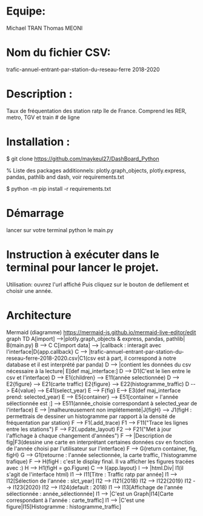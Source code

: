 # Equipe:
Michael TRAN
Thomas MEONI

# Nom du fichier CSV:
trafic-annuel-entrant-par-station-du-reseau-ferre 2018-2020

# Description :
Taux de fréquentation des station ratp île de France. Comprend les RER, metro, TGV et train # de ligne

# Installation :
$ git clone https://github.com/maykeul27/DashBoard_Python

% Liste des packages additionnels: plotly.graph_objects, plotly.express, pandas, pathlib and dash, voir requirements.txt

$ python -m pip install -r requirements.txt

# Démarrage
 lancer sur votre terminal python le main.py

# Instruction à exécuter dans le terminal pour lancer le projet.
Utilisation: ouvrez l'url affiché
Puis cliquez sur le bouton de defilement et choisir une année.

# Architecture
Mermaid (diagramme)
https://mermaid-js.github.io/mermaid-live-editor/edit
graph TD
    A[import] -->|plotly.graph_objects & express, pandas, pathlib| B(main.py)
    B --> C
    C[import data] --> |callback : interagit avec l'interface|D{app.callback}
    C --> |trafic-annuel-entrant-par-station-du-reseau-ferre-2018-2020.csv|C1(csv est à part, il correspond à notre database et il est interprété par panda)
    D --> |contient les données du csv nécessaire à la lecture| E[def maj_interface:]
    D --> D1(C'est le lien entre le csv et l'interface)
    D --> E1{children} --> E11(année selectionnée)
    D --> E2{figure} --> E21(carte traffic)
        E2{figure} --> E22(histogramme_traffic)
    D --> E4{value} --> E41(select_year)
    E --> F{fig}
    E--> E3(def maj_interface prend: selected_year)
    E --> E5{container} --> E51[container = l'année  sélectionnée est :] --> E511(année_choisie correspondant à selected_year de l'interface)
    E --> |malheureusement non implétementé|J{figH} --> J1(figH : permettrais de dessiner un histogramme par rapport à la densité de fréquentation par station)
    F --> F1(.add_trace)
    F1 --> F11("Trace les lignes entre les stations")
    F --> F2(.update_layout)
    F2 --> F21("Met à jour l'affichage à chaque changement d'années")
    F --> |Description de fig|F3(dessine une carte en interprétant certaines données csv en fonction de l'année choisi par l'utilisateur sur l'interface)
    F --> G{return container, fig, figH}
    G --> G1(retourne : l'année selectionnée, la carte traffic, l'histogramme trafique)
    F --> H(figH : c'est le display final. Il va afficher les figures tracées avec :)
    H --> H1(figH = go.Figure)
    C --> I{app.layout}
    I --> |html.Div| I1(il s'agit de l'interface html)
    I1 --> I11[Titre : Traffic ratp par année]
    I1 --> I12[Sélection de l'année : slct_year]
        I12 --> I121{2018}
        I12 --> I122{2019}
        I12 --> I123{2020}
        I12 --> I124(default : 2018)
    I1 --> I13[Affichage de l'année sélectionnée : année_sélectionnée]
    I1 --> |C'est un Graph|I14[Carte correspondant à l'année : carte_traffic]
    I1 --> |C'est une figure|I15[Histogramme : histogramme_traffic]